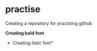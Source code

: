 # practise
Creating a repository for practising github

**Creating bold font**
* Creating Italic font*
